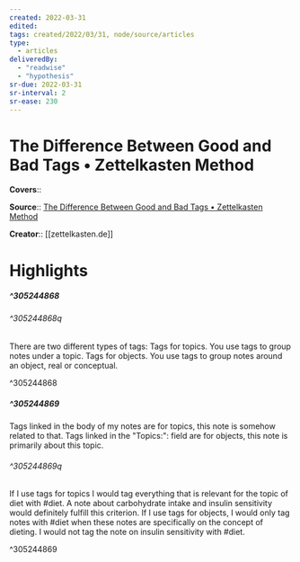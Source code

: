```yaml
---
created: 2022-03-31
edited:
tags: created/2022/03/31, node/source/articles
type: 
  - articles
deliveredBy: 
  - "readwise"
  - "hypothesis"
sr-due: 2022-03-31
sr-interval: 2
sr-ease: 230
---
```

# The Difference Between Good and Bad Tags • Zettelkasten Method

**Covers**:: 

**Source**:: [The Difference Between Good and Bad Tags • Zettelkasten Method](https://zettelkasten.de/posts/object-tags-vs-topic-tags/)

**Creator**:: [[zettelkasten.de]]

# Highlights
##### ^305244868



###### ^305244868q

There are two different types of tags: 
Tags for topics. You use tags to group notes under a topic. 
Tags for objects. You use tags to group notes around an object, real or conceptual. 

^305244868

##### ^305244869



Tags linked in the body of my notes are for topics, this note is somehow related to that. Tags linked in the "Topics:": field are for objects, this note is primarily about this topic.  

###### ^305244869q

If I use tags for topics I would tag everything that is relevant for the topic of diet with \#diet. A note about carbohydrate intake and insulin sensitivity would definitely fulfill this criterion. If I use tags for objects, I would only tag notes with \#diet when these notes are specifically on the concept of dieting. I would not tag the note on insulin sensitivity with \#diet. 

^305244869

